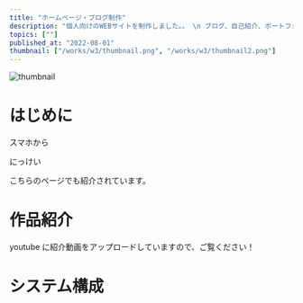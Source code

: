```yaml
---
title: "ホームページ・ブログ制作"
description: "個人向けのWEBサイトを制作しました。。 \n ブログ、自己紹介、ポートフォリオ、問い合わせフォーム等の機能を実装しました。"
topics: [""]
published_at: "2022-08-01"
thumbnail: ["/works/w3/thumbnail.png", "/works/w3/thumbnail2.png"]
---
```


![thumbnail](/works/w1/thumbnail.png)

# はじめに

スマホから

にっけい

こちらのページでも紹介されています。

# 作品紹介

youtube に紹介動画をアップロードしていますので、ご覧ください！

# システム構成
